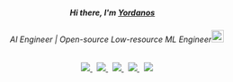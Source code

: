 <div align="center">
   <h5>Hi there, I'm <a href="https://hemant.codes">Yordanos</a> <img src="https://media.giphy.com/media/hvRJCLFzcasrR4ia7z/giphy.gif" width="13px"> </h5>
</div>


<div align="center">
<h6>AI Engineer | Open-source Low-resource ML Engineer<img src="https://media.giphy.com/media/WUlplcMpOCEmTGBtBW/giphy.gif" width="22"></h6>
</div>

<div align="center">
  <a href="https://github.com/yordanoswuletaw">
    <img src="https://img.shields.io/badge/-GitHub-181717?style=flat-square&logo=github&logoColor=white" />
  </a>&nbsp;
  <a href="https://yordanoswuletaw.vercel.app/">
    <img src="https://img.shields.io/badge/-Website-000000?style=flat-square&logo=vercel&logoColor=white" />
  </a>&nbsp;
  <a href="https://www.linkedin.com/in/yordanos-wuletaw">
    <img src="https://img.shields.io/badge/-LinkedIn-0A66C2?style=flat-square&logo=linkedin&logoColor=white" />
  </a>&nbsp;
  <a href="https://x.com/yordanos219">
    <img src="https://img.shields.io/badge/-Twitter-1DA1F2?style=flat-square&logo=twitter&logoColor=white" />
  </a>&nbsp;
  <a href="https://leetcode.com/u/yordanoswuletaw">
    <img src="https://img.shields.io/badge/-LeetCode-FFA116?style=flat-square&logo=leetcode&logoColor=white" />
  </a>
</div>








<!-- - 🔭 I’m currently working on 
- 🌱 I’m currently learning ...
- 👯 I’m looking to collaborate on ...
- 🤔 I’m looking for help with ...
- 💬 Ask me about ...
- 📫 How to reach me: ...
- 😄 Pronouns: ...
- ⚡ Fun fact: ... -->

